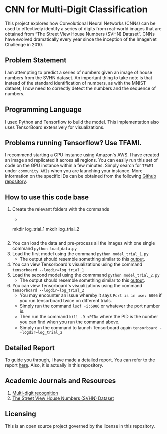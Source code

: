 # CNN for Multi-Digit Classification

This project explores how Convolutional Neural Networks (CNNs) can be used to effectively identify a series of digits from real-world images that are obtained from “The Street View House Numbers (SVHN) Dataset”.  CNNs have evolved dramatically every year since the inception of the ImageNet Challenge in 2010. 

## Problem Statement
I am attempting to predict a series of numbers given an image of house numbers from the SVHN dataset. An important thing to take note is that instead of the standard identification of numbers, as with the MNIST dataset, I now need to correctly detect the numbers and the sequence of numbers. 

## Programming Language
I used Python and Tensorflow to build the model. This implementation also uses TensorBoard extensively for visualizations.

## Problems running Tensorflow? Use TFAMI.
I recommend starting a GPU instance using Amazon's AWS. I have created an image and replicated it across all regions. You can easily run this set of code on the GPU instance within a few minutes. Simply search for `TFAMI` under `community AMIs` when you are launching your instance. More information on the specific IDs can be obtained from the following [Github repository](https://github.com/ritchieng/tensorflow-aws-ami).

## How to use this code base
1. Create the relevant folders with the commands 
	- ```
	mkdir log_trial_1
	mkdir log_trial_2
	```
2. You can load the data and pre-process all the images with one single command ```python load_data.py```
3. Load the first model using the command ```python model_trial_1.py```
    - The output should resemble something similar to this [output](https://github.com/ritchieng/NumNum/blob/master/NumNum/model_trial_1_command_results.txt).
4. You can view Tensorboard's visualizations using the command ```tensorboard --logdir=log_trial_1```
5. Load the second model using the commmand ```python model_trial_2.py```
    - The output should resemble something similar to this [output](https://github.com/ritchieng/NumNum/blob/master/NumNum/model_trial_1_command_results.txt).
6. You can view Tensorboard's visualizations using the command ```tensorboard --logdir=log_trial_2```
    - You may encounter an issue whereby it says ```Port is in use: 6006``` if you run tensorboard twice on different trials.
    - Simply run the command ```lsof -i:6006``` or whatever the port number is.
    - Then run the command ```kill -9 <PID>``` where the PID is the number you can find when you run the command above.
    - Simply run the command to launch Tensorboard again ```tensorboard --logdir=log_trial_2```


## Detailed Report
To guide you through, I have made a detailed report. You can refer to the report [here](https://github.com/ritchieng/NumNum/blob/master/NumNum/report/report.pdf). Also, it is actually in this repository.

## Academic Journals and Resources
1. [Multi-digit recognition](https://arxiv.org/abs/1312.6082)
2. [The Street View House Numbers (SVHN) Dataset](http://ufldl.stanford.edu/housenumbers/)

## Licensing
This is an open source project governed by the license in this repository.